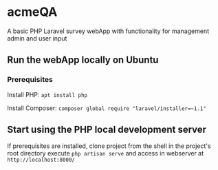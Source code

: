 # acmeQA
A basic PHP Laravel survey webApp with functionality for management admin and user input

## Run the webApp locally on Ubuntu

### Prerequisites

Install PHP:
`apt install php`

Install Composer:
`composer global require "laravel/installer=~1.1"`


## Start using the PHP local development server

If prerequisites are installed, clone project from the shell in the project's root directory execute `php artisan serve` and access in webserver at `http://localhost:8000/` 
